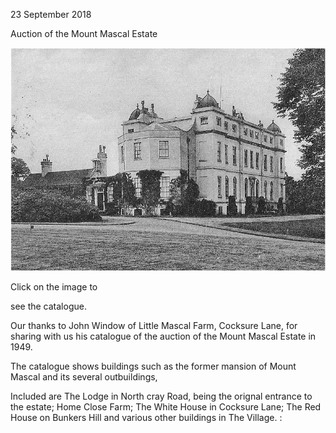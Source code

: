 23 September 2018

Auction of the Mount Mascal Estate

[](http://www.northcrayresidents.org.uk/mount_mascal/index.html)

![Image](images/nm0574_1.gif)

Click on the image to

see the catalogue.

Our thanks to John Window of Little Mascal Farm, Cocksure Lane, for sharing with us his catalogue of the auction of the Mount Mascal Estate in 1949.

The catalogue shows buildings such as the former mansion of Mount Mascal and its several outbuildings,

Included are The Lodge in North cray Road, being the orignal entrance to the estate; Home Close Farm; The White House in Cocksure Lane; The Red House on Bunkers Hill and various other buildings in The Village. :
